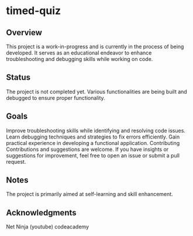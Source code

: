 # timed-quiz

## Overview
This project is a work-in-progress and is currently in the process of being developed. It serves as an educational endeavor to enhance troubleshooting and debugging skills while working on code.

## Status
The project is not completed yet. Various functionalities are being built and debugged to ensure proper functionality.

## Goals
Improve troubleshooting skills while identifying and resolving code issues.
Learn debugging techniques and strategies to fix errors efficiently.
Gain practical experience in developing a functional application.
Contributing
Contributions and suggestions are welcome. If you have insights or suggestions for improvement, feel free to open an issue or submit a pull request.

## Notes
The project is primarily aimed at self-learning and skill enhancement.


## Acknowledgments
Net Ninja (youtube)
codeacademy
